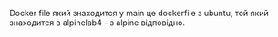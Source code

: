 Docker file який знаходится у main це dockerfile з ubuntu, той який знаходится в alpinelab4 - з  alpine відповідно.
